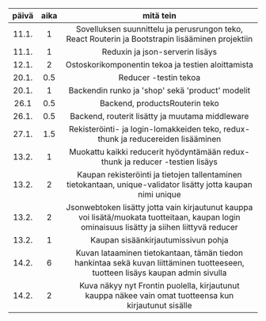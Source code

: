 | päivä | aika | mitä tein |
| :----:|:----:|:-----:|
| 11.1. |  1   | Sovelluksen suunnittelu ja perusrungon teko, React Routerin ja Bootstrapin lisääminen projektiin |
| 11.1. |  1   | Reduxin ja json-serverin lisäys |
| 12.1. |  2   | Ostoskorikomponentin tekoa ja testien aloittamista |
| 20.1. |  0.5 | Reducer -testin tekoa |
| 20.1. |  1   | Backendin runko ja 'shop' sekä 'product' modelit |
| 26.1  |  0.5 | Backend, productsRouterin teko |
| 26.1. |  0.5 | Backend, routerit lisätty ja muutama middleware |
| 27.1. |  1.5 | Rekisteröinti- ja login-lomakkeiden teko, redux-thunk ja reducereiden lisääminen |
| 13.2. |  1   | Muokattu kaikki reducerit hyödyntämään redux-thunk ja reducer -testien lisäys |
| 13.2. |  2   | Kaupan rekisteröinti ja tietojen tallentaminen tietokantaan, unique-validator lisätty jotta kaupan nimi unique |
| 13.2. |  2   | Jsonwebtoken lisätty jotta vain kirjautunut kauppa voi lisätä/muokata tuotteitaan, kaupan login ominaisuus lisätty ja siihen liittyvä reducer |
| 13.2. |  1   | Kaupan sisäänkirjautumissivun pohja |
| 14.2. |  6   | Kuvan lataaminen tietokantaan, tämän tiedon hankintaa sekä kuvan liittäminen tuotteeseen, tuotteen lisäys kaupan admin sivulla |
| 14.2. |  2   | Kuva näkyy nyt Frontin puolella, kirjautunut kauppa näkee vain omat tuotteensa kun kirjautunut sisälle |